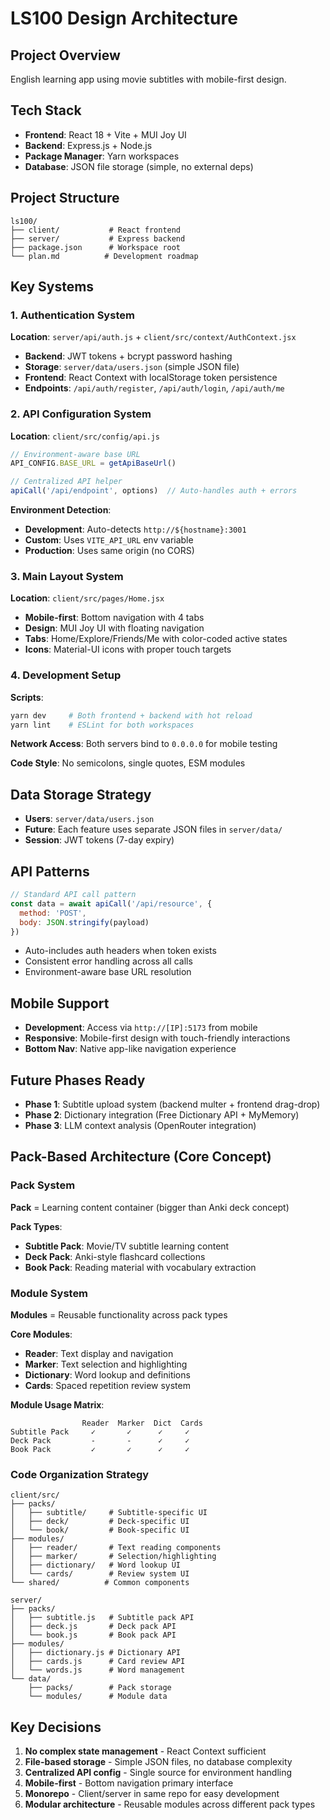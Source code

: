 # LS100 Design Architecture

## Project Overview
English learning app using movie subtitles with mobile-first design.

## Tech Stack
- **Frontend**: React 18 + Vite + MUI Joy UI
- **Backend**: Express.js + Node.js
- **Package Manager**: Yarn workspaces
- **Database**: JSON file storage (simple, no external deps)

## Project Structure
```
ls100/
├── client/           # React frontend
├── server/           # Express backend  
├── package.json      # Workspace root
└── plan.md          # Development roadmap
```

## Key Systems

### 1. Authentication System
**Location**: `server/api/auth.js` + `client/src/context/AuthContext.jsx`

- **Backend**: JWT tokens + bcrypt password hashing
- **Storage**: `server/data/users.json` (simple JSON file)
- **Frontend**: React Context with localStorage token persistence
- **Endpoints**: `/api/auth/register`, `/api/auth/login`, `/api/auth/me`

### 2. API Configuration System
**Location**: `client/src/config/api.js`

```javascript
// Environment-aware base URL
API_CONFIG.BASE_URL = getApiBaseUrl()

// Centralized API helper
apiCall('/api/endpoint', options)  // Auto-handles auth + errors
```

**Environment Detection**:
- **Development**: Auto-detects `http://${hostname}:3001`
- **Custom**: Uses `VITE_API_URL` env variable  
- **Production**: Uses same origin (no CORS)

### 3. Main Layout System
**Location**: `client/src/pages/Home.jsx`

- **Mobile-first**: Bottom navigation with 4 tabs
- **Design**: MUI Joy UI with floating navigation
- **Tabs**: Home/Explore/Friends/Me with color-coded active states
- **Icons**: Material-UI icons with proper touch targets

### 4. Development Setup
**Scripts**:
```bash
yarn dev     # Both frontend + backend with hot reload
yarn lint    # ESLint for both workspaces
```

**Network Access**: Both servers bind to `0.0.0.0` for mobile testing

**Code Style**: No semicolons, single quotes, ESM modules

## Data Storage Strategy
- **Users**: `server/data/users.json`
- **Future**: Each feature uses separate JSON files in `server/data/`
- **Session**: JWT tokens (7-day expiry)

## API Patterns
```javascript
// Standard API call pattern
const data = await apiCall('/api/resource', {
  method: 'POST',
  body: JSON.stringify(payload)
})
```

- Auto-includes auth headers when token exists
- Consistent error handling across all calls
- Environment-aware base URL resolution

## Mobile Support
- **Development**: Access via `http://[IP]:5173` from mobile
- **Responsive**: Mobile-first design with touch-friendly interactions
- **Bottom Nav**: Native app-like navigation experience

## Future Phases Ready
- **Phase 1**: Subtitle upload system (backend multer + frontend drag-drop)
- **Phase 2**: Dictionary integration (Free Dictionary API + MyMemory)
- **Phase 3**: LLM context analysis (OpenRouter integration)

## Pack-Based Architecture (Core Concept)

### Pack System
**Pack** = Learning content container (bigger than Anki deck concept)

**Pack Types**:
- **Subtitle Pack**: Movie/TV subtitle learning content
- **Deck Pack**: Anki-style flashcard collections  
- **Book Pack**: Reading material with vocabulary extraction

### Module System
**Modules** = Reusable functionality across pack types

**Core Modules**:
- **Reader**: Text display and navigation
- **Marker**: Text selection and highlighting  
- **Dictionary**: Word lookup and definitions
- **Cards**: Spaced repetition review system

**Module Usage Matrix**:
```
                Reader  Marker  Dict  Cards
Subtitle Pack     ✓       ✓      ✓     ✓
Deck Pack         -       -      ✓     ✓  
Book Pack         ✓       ✓      ✓     ✓
```

### Code Organization Strategy
```
client/src/
├── packs/
│   ├── subtitle/     # Subtitle-specific UI
│   ├── deck/         # Deck-specific UI  
│   └── book/         # Book-specific UI
├── modules/
│   ├── reader/       # Text reading components
│   ├── marker/       # Selection/highlighting
│   ├── dictionary/   # Word lookup UI
│   └── cards/        # Review system UI
└── shared/          # Common components

server/
├── packs/
│   ├── subtitle.js   # Subtitle pack API
│   ├── deck.js       # Deck pack API
│   └── book.js       # Book pack API  
├── modules/
│   ├── dictionary.js # Dictionary API
│   ├── cards.js      # Card review API
│   └── words.js      # Word management
└── data/
    ├── packs/        # Pack storage
    └── modules/      # Module data
```

## Key Decisions
1. **No complex state management** - React Context sufficient
2. **File-based storage** - Simple JSON files, no database complexity  
3. **Centralized API config** - Single source for environment handling
4. **Mobile-first** - Bottom navigation primary interface
5. **Monorepo** - Client/server in same repo for easy development
6. **Modular architecture** - Reusable modules across different pack types
